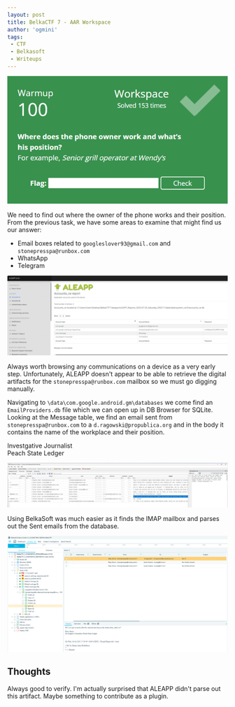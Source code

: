 ```yaml
---
layout: post
title: BelkaCTF 7 - AAR Workspace
author: 'ogmini'
tags:
 - CTF
 - Belkasoft
 - Writeups
---
```


![Task](/images/BelkaCTF7/Task9.png)

We need to find out where the owner of the phone works and their position. From the previous task, we have some areas to examine that might find us our answer:

- Email boxes related to `googleslover93@gmail.com` and `stonepresspa@runbox.com`
- WhatsApp
- Telegram

![Accounts](/images/BelkaCTF7/Task8-1.png)

Always worth browsing any communications on a device as a very early step. Unfortunately, ALEAPP doesn't appear to be able to retrieve the digital artifacts for the `stonepresspa@runbox.com` mailbox so we must go digging manually.

Navigating to `\data\com.google.android.gm\databases` we come find an `EmailProviders.db` file which we can open up in DB Browser for SQLite. Looking at the Message table, we find an email sent from `stonepresspa@runbox.com` to a `d.ragowski@propublica.org` and in the body it contains the name of the workplace and their position.

Investgative Journalist  
Peach State Ledger

![Email](/images/BelkaCTF7/Task9-1.png)

Using BelkaSoft was much easier as it finds the IMAP mailbox and parses out the Sent emails from the database.

![BelkaSoft Email](/images/BelkaCTF7/Task9-2.png)

## Thoughts

Always good to verify. I'm actually surprised that ALEAPP didn't parse out this artifact. Maybe something to contribute as a plugin.
